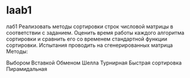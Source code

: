 # laab1
лаб1 Реализовать методы сортировки строк числовой матрицы в соответствии с заданием. Оценить время работы каждого алгоритма сортировки и сравнить его со временем стандартной функции сортировки. Испытания проводить на сгенерированных матрица
Методы:

Выбором 
Вставкой 
Обменом
Шелла 
Турнирная
Быстрая 
сортировка 
Пирамидальная
